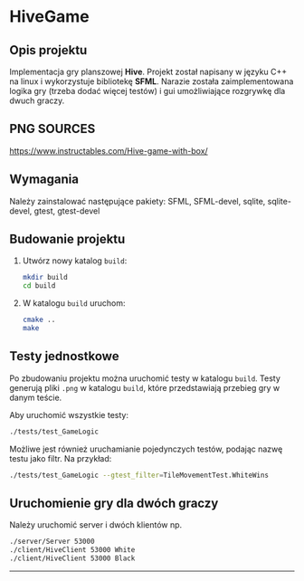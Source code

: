 # HiveGame

## Opis projektu

Implementacja gry planszowej **Hive**. Projekt został napisany w języku C++ na linux i wykorzystuje bibliotekę **SFML**. Narazie została zaimplementowana logika gry (trzeba dodać więcej testów) i gui umożliwiające rozgrywkę dla dwuch graczy.

## PNG SOURCES
https://www.instructables.com/Hive-game-with-box/


## Wymagania

Należy zainstalować następujące pakiety: SFML, SFML-devel, sqlite, sqlite-devel, gtest, gtest-devel


## Budowanie projektu

1. Utwórz nowy katalog `build`:
   ```bash
   mkdir build
   cd build
   ```

2. W katalogu `build` uruchom:
   ```bash
   cmake ..
   make
   ```

## Testy jednostkowe

Po zbudowaniu projektu można uruchomić testy w katalogu `build`. Testy generują pliki `.png` w katalogu `build`, które przedstawiają przebieg gry w danym teście.

Aby uruchomić wszystkie testy:
```bash
./tests/test_GameLogic
```

Możliwe jest również uruchamianie pojedynczych testów, podając nazwę testu jako filtr. Na przykład:

```bash
./tests/test_GameLogic --gtest_filter=TileMovementTest.WhiteWins
```

## Uruchomienie gry dla dwóch graczy
Należy uruchomić server i dwóch klientów np.
```bash
./server/Server 53000
./client/HiveClient 53000 White
./client/HiveClient 53000 Black
```

--- 


